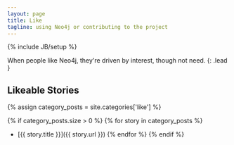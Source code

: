 ```yaml
---
layout: page
title: Like
tagline: using Neo4j or contributing to the project
---
```

{% include JB/setup %}

When people like Neo4j, they're driven by interest, though not need. 
{: .lead }
 
## Likeable Stories

{% assign category_posts = site.categories['like'] %}  

{% if category_posts.size > 0 %}
{% for story in category_posts %}
 * [{{ story.title }}]({{ story.url }})
{% endfor %}
{% endif %}


